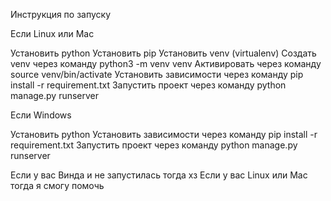Инструкция по запуску

Если Linux или Mac

Установить python
Установить pip 
Установить venv (virtualenv)
Создать venv через команду python3 -m venv venv
Активировать через команду source venv/bin/activate
Установить зависимости через команду pip install -r requirement.txt
Запустить проект через команду python manage.py runserver

Если Windows

Установить python
Установить зависимости через команду pip install -r requirement.txt
Запустить проект через команду python manage.py runserver

Если у вас Винда и не запустилась тогда хз
Если у вас Linux или Mac тогда я смогу помочь
